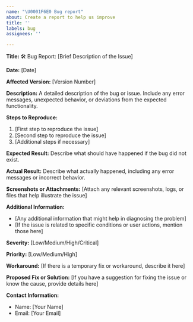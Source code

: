 ```yaml
---
name: "\U0001F6E0️ Bug report"
about: Create a report to help us improve
title: ''
labels: bug
assignees: ''

---
```


**Title:** 🛠️ Bug Report: [Brief Description of the Issue]

**Date:** [Date]

**Affected Version:** [Version Number]

**Description:**
A detailed description of the bug or issue. Include any error messages, unexpected behavior, or deviations from the expected functionality.

**Steps to Reproduce:**
1. [First step to reproduce the issue]
2. [Second step to reproduce the issue]
3. [Additional steps if necessary]

**Expected Result:**
Describe what should have happened if the bug did not exist.

**Actual Result:**
Describe what actually happened, including any error messages or incorrect behavior.

**Screenshots or Attachments:**
[Attach any relevant screenshots, logs, or files that help illustrate the issue]

**Additional Information:**
- [Any additional information that might help in diagnosing the problem]
- [If the issue is related to specific conditions or user actions, mention those here]

**Severity:** [Low/Medium/High/Critical]

**Priority:** [Low/Medium/High]

**Workaround:** [If there is a temporary fix or workaround, describe it here]

**Proposed Fix or Solution:**
[If you have a suggestion for fixing the issue or know the cause, provide details here]

**Contact Information:**
- Name: [Your Name]
- Email: [Your Email]
